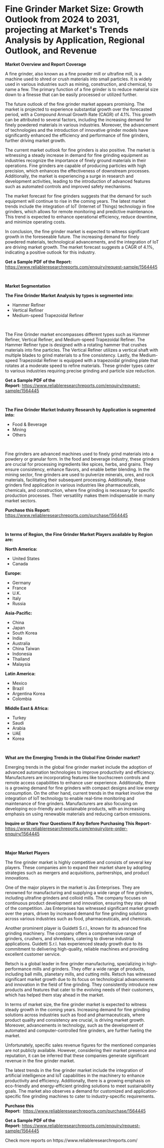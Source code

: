 <p><h1>Fine Grinder Market Size: Growth Outlook from 2024 to 2031, projecting at Market's Trends Analysis by Application, Regional Outlook, and Revenue</h1></p><p><strong>Market Overview and Report Coverage</strong></p>
<p><p>A fine grinder, also known as a fine powder mill or ultrafine mill, is a machine used to shred or crush materials into small particles. It is widely used in various industries such as mining, construction, and chemical, to name a few. The primary function of a fine grinder is to reduce material size down to a finesse that can be easily processed or utilized further.</p><p>The future outlook of the fine grinder market appears promising. The market is projected to experience substantial growth over the forecasted period, with a Compound Annual Growth Rate (CAGR) of 4.1%. This growth can be attributed to several factors, including the increasing demand for finely powdered materials in various industries. Moreover, the advancement of technologies and the introduction of innovative grinder models have significantly enhanced the efficiency and performance of fine grinders, further driving market growth.</p><p>The current market outlook for fine grinders is also positive. The market is witnessing a steady increase in demand for fine grinding equipment as industries recognize the importance of finely ground materials in their operations. Fine grinders are capable of producing particles with high precision, which enhances the effectiveness of downstream processes. Additionally, the market is experiencing a surge in research and development activities, leading to the introduction of advanced features such as automated controls and improved safety mechanisms.</p><p>The market forecast for fine grinders suggests that the demand for such equipment will continue to rise in the coming years. The latest market trends include the integration of IoT (Internet of Things) technology in fine grinders, which allows for remote monitoring and predictive maintenance. This trend is expected to enhance operational efficiency, reduce downtime, and minimize operating costs.</p><p>In conclusion, the fine grinder market is expected to witness significant growth in the foreseeable future. The increasing demand for finely powdered materials, technological advancements, and the integration of IoT are driving market growth. The market forecast suggests a CAGR of 4.1%, indicating a positive outlook for this industry.</p></p>
<p><strong>Get a Sample PDF of the Report:</strong> <a href="https://www.reliableresearchreports.com/enquiry/request-sample/1564445">https://www.reliableresearchreports.com/enquiry/request-sample/1564445</a></p>
<p>&nbsp;</p>
<p><strong>Market Segmentation</strong></p>
<p><strong>The Fine Grinder Market Analysis by types is segmented into:</strong></p>
<p><ul><li>Hammer Refiner</li><li>Vertical Refiner</li><li>Medium-speed Trapezoidal Refiner</li></ul></p>
<p>&nbsp;</p>
<p><p>The Fine Grinder market encompasses different types such as Hammer Refiner, Vertical Refiner, and Medium-speed Trapezoidal Refiner. The Hammer Refiner type is designed with a rotating hammer that crushes materials into fine particles. The Vertical Refiner utilizes a vertical shaft with multiple blades to grind materials to a fine consistency. Lastly, the Medium-speed Trapezoidal Refiner is equipped with a trapezoidal grinding plate that rotates at a moderate speed to refine materials. These grinder types cater to various industries requiring precise grinding and particle size reduction.</p></p>
<p><strong>Get a Sample PDF of the Report:</strong>&nbsp;<a href="https://www.reliableresearchreports.com/enquiry/request-sample/1564445">https://www.reliableresearchreports.com/enquiry/request-sample/1564445</a></p>
<p>&nbsp;</p>
<p><strong>The Fine Grinder Market Industry Research by Application is segmented into:</strong></p>
<p><ul><li>Food & Beverage</li><li>Mining</li><li>Others</li></ul></p>
<p>&nbsp;</p>
<p><p>Fine grinders are advanced machines used to finely grind materials into a powdery or granular form. In the food and beverage industry, these grinders are crucial for processing ingredients like spices, herbs, and grains. They ensure consistency, enhance flavors, and enable better blending. In the mining sector, fine grinders are used to pulverize minerals, ores, and rock materials, facilitating their subsequent processing. Additionally, these grinders find application in various industries like pharmaceuticals, chemicals, and construction, where fine grinding is necessary for specific production processes. Their versatility makes them indispensable in many market sectors.</p></p>
<p><strong>Purchase this Report:</strong>&nbsp; <a href="https://www.reliableresearchreports.com/purchase/1564445">https://www.reliableresearchreports.com/purchase/1564445</a></p>
<p>&nbsp;</p>
<p><strong>In terms of Region, the Fine Grinder Market Players available by Region are:</strong></p>
<p>
    <p> <strong> North America: </strong>
        <ul>
            <li>United States</li>
            <li>Canada</li>
        </ul>
        </p> 
    <p> <strong> Europe: </strong>
        <ul>
            <li>Germany</li>
            <li>France</li>
            <li>U.K.</li>
            <li>Italy</li>
            <li>Russia</li>
        </ul>
        </p> 
    <p> <strong> Asia-Pacific: </strong>
        <ul>
            <li>China</li>
            <li>Japan</li>
            <li>South Korea</li>
            <li>India</li>
            <li>Australia</li>
            <li>China Taiwan</li>
            <li>Indonesia</li>
            <li>Thailand</li>
            <li>Malaysia</li>
        </ul>
        </p> 
    <p> <strong> Latin America: </strong>
        <ul>
            <li>Mexico</li>
            <li>Brazil</li>
            <li>Argentina Korea</li>
            <li>Colombia</li>
        </ul>
        </p> 
    <p> <strong> Middle East & Africa: </strong>
        <ul>
            <li>Turkey</li>
            <li>Saudi</li>
            <li>Arabia</li>
            <li>UAE</li>
            <li>Korea</li>
        </ul>
    </p>
    </p>
<p>&nbsp;</p>
<p><strong>What are the Emerging Trends in the Global Fine Grinder market?</strong></p>
<p><p>Emerging trends in the global fine grinder market include the adoption of advanced automation technologies to improve productivity and efficiency. Manufacturers are incorporating features like touchscreen controls and remote access capabilities to enhance user experience. Additionally, there is a growing demand for fine grinders with compact designs and low energy consumption. On the other hand, current trends in the market involve the integration of IoT technology to enable real-time monitoring and maintenance of fine grinders. Manufacturers are also focusing on developing eco-friendly and sustainable products, with an increasing emphasis on using renewable materials and reducing carbon emissions.</p></p>
<p><strong>Inquire or Share Your Questions If Any Before Purchasing This Report</strong>- <a href="https://www.reliableresearchreports.com/enquiry/pre-order-enquiry/1564445">https://www.reliableresearchreports.com/enquiry/pre-order-enquiry/1564445</a></p>
<p>&nbsp;</p>
<p><strong>Major Market Players</strong></p>
<p><p>The fine grinder market is highly competitive and consists of several key players. These companies aim to expand their market share by adopting strategies such as mergers and acquisitions, partnerships, and product innovations. </p><p>One of the major players in the market is Jas Enterprises. They are renowned for manufacturing and supplying a wide range of fine grinders, including ultrafine grinders and colloid mills. The company focuses on continuous product development and innovation, ensuring they stay ahead of the competition. Jas Enterprises has witnessed significant market growth over the years, driven by increased demand for fine grinding solutions across various industries such as food, pharmaceuticals, and chemicals.</p><p>Another prominent player is Guidetti S.r.l., known for its advanced fine grinding machinery. The company offers a comprehensive range of grinders, crushers, and shredders, catering to diverse industrial applications. Guidetti S.r.l. has experienced steady growth due to its commitment to delivering high-quality, reliable machines and providing excellent customer service.</p><p>Retsch is a global leader in fine grinder manufacturing, specializing in high-performance mills and grinders. They offer a wide range of products, including ball mills, planetary mills, and cutting mills. Retsch has witnessed significant market growth due to its focus on technological advancements and innovation in the field of fine grinding. They consistently introduce new products and features that cater to the evolving needs of their customers, which has helped them stay ahead in the market.</p><p>In terms of market size, the fine grinder market is expected to witness steady growth in the coming years. Increasing demand for fine grinding solutions across industries such as food and pharmaceuticals, where product quality and consistency are crucial, is driving market growth. Moreover, advancements in technology, such as the development of automated and computer-controlled fine grinders, are further fueling the market.</p><p>Unfortunately, specific sales revenue figures for the mentioned companies are not publicly available. However, considering their market presence and reputation, it can be inferred that these companies generate significant revenue in the fine grinder market.</p><p>The latest trends in the fine grinder market include the integration of artificial intelligence and IoT capabilities in the machinery to enhance productivity and efficiency. Additionally, there is a growing emphasis on eco-friendly and energy-efficient grinding solutions to meet sustainability goals. The market also observes a demand for customized and application-specific fine grinding machines to cater to industry-specific requirements.</p></p>
<p><strong>Purchase this Report:</strong>&nbsp;&nbsp;<a href="https://www.reliableresearchreports.com/purchase/1564445">https://www.reliableresearchreports.com/purchase/1564445</a></p>
<p></p>
<p><strong>Get a Sample PDF of the Report:</strong>&nbsp;<a href="https://www.reliableresearchreports.com/enquiry/request-sample/1564445">https://www.reliableresearchreports.com/enquiry/request-sample/1564445</a></p>
<p>Check more reports on https://www.reliableresearchreports.com/</p>